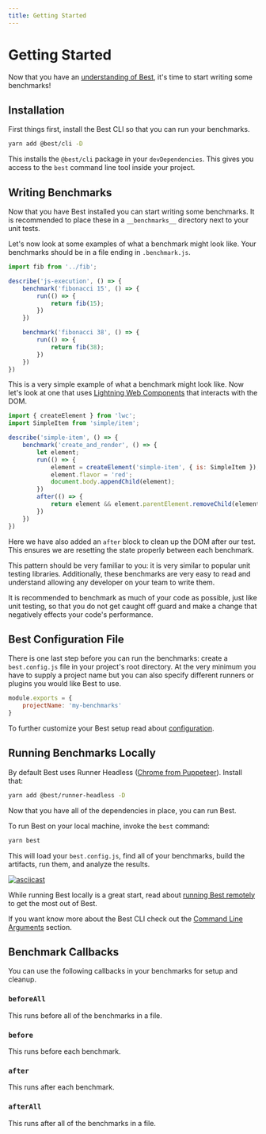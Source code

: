 ```yaml
---
title: Getting Started
---
```


# Getting Started
Now that you have an [understanding of Best](/guide/introduction), it's time to start writing some benchmarks!

## Installation
First things first, install the Best CLI so that you can run your benchmarks.
```sh
yarn add @best/cli -D
```
This installs the `@best/cli` package in your `devDependencies`. This gives you access to the `best` command line tool inside your project.

## Writing Benchmarks
Now that you have Best installed you can start writing some benchmarks. It is recommended to place these in a `__benchmarks__` directory next to your unit tests.

Let's now look at some examples of what a benchmark might look like. Your benchmarks should be in a file ending in `.benchmark.js`.

```js
import fib from '../fib';

describe('js-execution', () => {
    benchmark('fibonacci 15', () => {
        run(() => {
            return fib(15);
        })
    })

    benchmark('fibonacci 38', () => {
        run(() => {
            return fib(38);
        })
    })
})
```

This is a very simple example of what a benchmark might look like. Now let's look at one that uses [Lightning Web Components](https://lwc.dev) that interacts with the DOM.

```js
import { createElement } from 'lwc';
import SimpleItem from 'simple/item';

describe('simple-item', () => {
    benchmark('create_and_render', () => {
        let element;
        run(() => {
            element = createElement('simple-item', { is: SimpleItem });
            element.flavor = 'red';
            document.body.appendChild(element);
        })
        after(() => {
            return element && element.parentElement.removeChild(element);
        })
    })
})
```

Here we have also added an `after` block to clean up the DOM after our test. This ensures we are resetting the state properly between each benchmark.

This pattern should be very familiar to you: it is very similar to popular unit testing libraries. Additionally, these benchmarks are very easy to read and understand allowing any developer on your team to write them.

It is recommended to benchmark as much of your code as possible, just like unit testing, so that you do not get caught off guard and make a change that negatively effects your code's performance.

## Best Configuration File
There is one last step before you can run the benchmarks: create a `best.config.js` file in your project's root directory. At the very minimum you have to supply a project name but you can also specify different runners or plugins you would like Best to use.

```js
module.exports = {
    projectName: 'my-benchmarks'
}
```

To further customize your Best setup read about [configuration](/guide/configuration#best-configuration).

## Running Benchmarks Locally
By default Best uses Runner Headless ([Chrome from Puppeteer](https://github.com/GoogleChrome/puppeteer)). Install that:

```sh
yarn add @best/runner-headless -D
```

Now that you have all of the dependencies in place, you can run Best.

To run Best on your local machine, invoke the `best` command:
```sh
yarn best
```
This will load your `best.config.js`, find all of your benchmarks, build the artifacts, run them, and analyze the results.

[![asciicast](https://asciinema.org/a/158780.png)](https://asciinema.org/a/158780)

While running Best locally is a great start, read about [running Best remotely](/guide/running-remotely) to get the most out of Best.

If you want know more about the Best CLI check out the [Command Line Arguments](/guide/configuration#command-line-argumemnts) section.

## Benchmark Callbacks
You can use the following callbacks in your benchmarks for setup and cleanup.

### `beforeAll`
This runs before all of the benchmarks in a file.

### `before`
This runs before each benchmark.

### `after`
This runs after each benchmark.

### `afterAll`
This runs after all of the benchmarks in a file.
